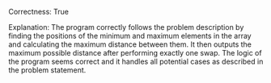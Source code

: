 Correctness: True

Explanation: 
The program correctly follows the problem description by finding the positions of the minimum and maximum elements in the array and calculating the maximum distance between them. It then outputs the maximum possible distance after performing exactly one swap. The logic of the program seems correct and it handles all potential cases as described in the problem statement.